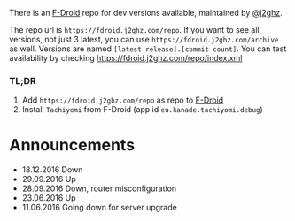 There is an [F-Droid](https://f-droid.org/repository/browse/?fdid=org.fdroid.fdroid) repo for dev versions available, maintained by [@j2ghz](https://github.com/j2ghz).

The repo url is `https://fdroid.j2ghz.com/repo`. If you want to see all versions, not just 3 latest, you can use `https://fdroid.j2ghz.com/archive` as well. Versions are named `[latest release].[commit count]`. You can test availability by checking https://fdroid.j2ghz.com/repo/index.xml

### TL;DR
1. Add `https://fdroid.j2ghz.com/repo` as repo to [F-Droid](https://f-droid.org/repository/browse/?fdid=org.fdroid.fdroid)
2. Install `Tachiyomi` from F-Droid (app id `eu.kanade.tachiyomi.debug`)

# Announcements
* 18.12.2016 Down
* 29.09.2016 Up
* 28.09.2016 Down, router misconfiguration
* 23.06.2016 Up
* 11.06.2016 Going down for server upgrade